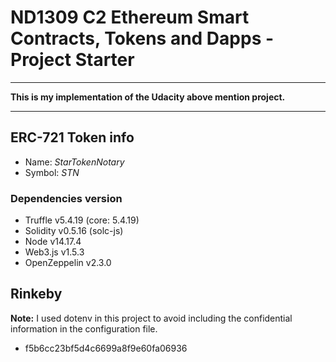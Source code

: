 # ND1309 C2 Ethereum Smart Contracts, Tokens and Dapps - Project Starter

___

**This is my implementation of the Udacity above mention project.**

___


## ERC-721 Token info

- Name: *StarTokenNotary*
- Symbol:  *STN*

### Dependencies version

- Truffle v5.4.19 (core: 5.4.19)
- Solidity v0.5.16 (solc-js)
- Node v14.17.4
- Web3.js v1.5.3
- OpenZeppelin v2.3.0

## Rinkeby 

**Note:** I used dotenv in this project to avoid including the confidential information in the configuration file.

- f5b6cc23bf5d4c6699a8f9e60fa06936